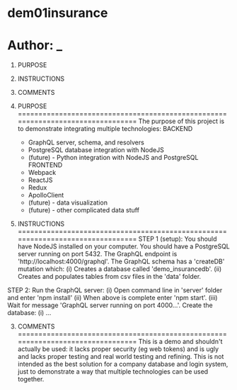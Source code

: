 # dem01insurance
# Author: _

1. PURPOSE
2. INSTRUCTIONS
3. COMMENTS

1. PURPOSE
================================================================================
The purpose of this project is to demonstrate integrating multiple technologies:
    BACKEND
    - GraphQL server, schema, and resolvers
    - PostgreSQL database integration with NodeJS
    * (future) - Python integration with NodeJS and PostgreSQL
    FRONTEND
    - Webpack
    - ReactJS
    - Redux
    - ApolloClient
    * (future) - data visualization
    * (future) - other complicated data stuff


2. INSTRUCTIONS
================================================================================
STEP 1 (setup):
You should have NodeJS installed on your computer.
You should have a PostgreSQL server running on port 5432.
The GraphQL endpoint is 'http://localhost:4000/graphql'.
The GraphQL schema has a 'createDB' mutation which:
    (i)  Creates a database called 'demo_insurancedb'.
    (ii) Creates and populates tables from csv files in the 'data' folder.

STEP 2: 
Run the GraphQL server:
    (i)   Open command line in 'server' folder and enter 'npm install'
    (ii)  When above is complete enter 'npm start'.
    (iii) Wait for message 'GraphQL server running on port 4000...'.
Create the database:
    (i) ...

3. COMMENTS
================================================================================
This is a demo and shouldn't actually be used: it lacks proper security (eg web tokens) and is ugly and lacks proper testing and real world testing and refining.
This is not intended as the best solution for a company database and login system, just to demonstrate a way that multiple technologies can be used together.











